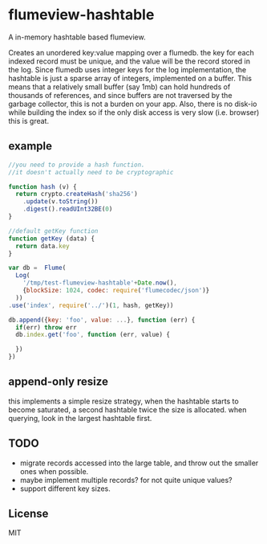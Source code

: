 # flumeview-hashtable

A in-memory hashtable based flumeview.

Creates an unordered key:value mapping over a flumedb.
the key for each indexed record must be unique, and
the value will be the record stored in the log.
Since flumedb uses integer keys for the log implementation,
the hashtable is just a sparse array of integers, implemented
on a buffer. This means that a relatively small buffer (say 1mb)
can hold hundreds of thousands of references, and since buffers
are not traversed by the garbage collector, this is not a burden
on your app. Also, there is no disk-io while building the index
so if the only disk access is very slow (i.e. browser) this is great.

## example

``` js
//you need to provide a hash function.
//it doesn't actually need to be cryptographic

function hash (v) {
  return crypto.createHash('sha256')
    .update(v.toString())
    .digest().readUInt32BE(0)
}

//default getKey function
function getKey (data) {
  return data.key
}

var db =  Flume(
  Log(
    '/tmp/test-flumeview-hashtable'+Date.now(),
    {blockSize: 1024, codec: require('flumecodec/json')}
  ))
.use('index', require('../')(1, hash, getKey))

db.append({key: 'foo', value: ...}, function (err) {
  if(err) throw err
  db.index.get('foo', function (err, value) {

  })
})
```

## append-only resize

this implements a simple resize strategy, when the hashtable starts to become saturated,
a second hashtable twice the size is allocated. when querying, look in the largest
hashtable first. 

## TODO

* migrate records accessed into the large table, and throw out
the smaller ones when possible.
* maybe implement multiple records? for not quite unique values?
* support different key sizes.

## License

MIT



